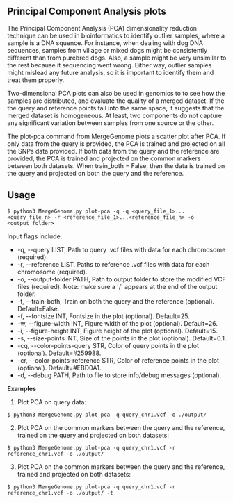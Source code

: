 ## Principal Component Analysis plots

The Principal Component Analysis (PCA) dimensionality reduction technique can be used in bioinformatics to identify outlier samples, where a sample is a DNA squence. For instance, when dealing with dog DNA sequences, samples from village or mixed dogs might be consistently different than from purebred dogs. Also, a sample might be very unsimilar to the rest because it sequencing went wrong. Either way, outlier samples might mislead any future analysis, so it is important to identify them and treat them properly.

Two-dimensional PCA plots can also be used in genomics to to see how the samples are distributed, and evaluate the quality of a merged dataset. If the the query and reference points fall into the same space, it suggests that the merged dataset is homogeneous. At least, two components do not capture any significant variation between samples from one source or the other.

The plot-pca command from MergeGenome plots a scatter plot after PCA. If only data from the query is provided, the PCA is trained and projected on all the SNPs data provided. If both data from the query and the reference are provided, the PCA is trained and projected on the common markers between both datasets. When train_both = False, then the data is trained on the query and projected on both the query and the reference.

## Usage

```
$ python3 MergeGenome.py plot-pca -q -q <query_file_1>...<query_file_n> -r <reference_file_1>...<reference_file_n> -o <output_folder>
```

Input flags include:

* -q, --query LIST, Path to query .vcf files with data for each chromosome (required).
* -r, --reference LIST, Paths to reference .vcf files with data for each chromosome (required).
* -o, --output-folder PATH, Path to output folder to store the modified VCF files (required). Note: make sure a '/' appears at the end of the output folder.
* -t, --train-both, Train on both the query and the reference (optional). Default=False.
* -f, --fontsize INT, Fontsize in the plot (optional). Default=25.
* -w, --figure-width INT, Figure width of the plot (optional). Default=26.
* -i, --figure-height INT, Figure height of the plot (optional). Default=15.
* -s, --size-points INT, Size of the points in the plot (optional). Default=0.1.
* -cq, --color-points-query STR, Color of query points in the plot (optional). Default=#259988.
* -cr, --color-points-reference STR, Color of reference points in the plot (optional). Default=#EBD0A1.
* -d, --debug PATH, Path to file to store info/debug messages (optional).

**Examples**

1. Plot PCA on query data:

```
$ python3 MergeGenome.py plot-pca -q query_chr1.vcf -o ./output/
```

2. Plot PCA on the common markers between the query and the reference, trained on the query and projected on both datasets:

```
$ python3 MergeGenome.py plot-pca -q query_chr1.vcf -r reference_chr1.vcf -o ./output/
```

3. Plot PCA on the common markers between the query and the reference, trained and projected on both datasets:

```
$ python3 MergeGenome.py plot-pca -q query_chr1.vcf -r reference_chr1.vcf -o ./output/ -t
```

